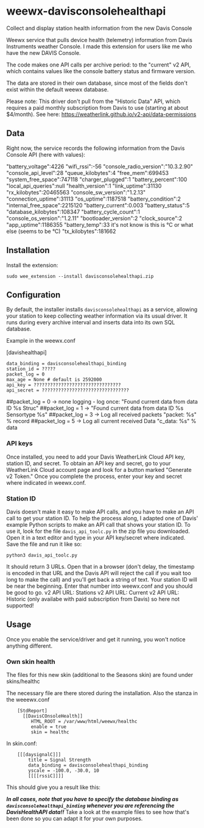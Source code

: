 # weewx-davisconsolehealthapi
Collect and display station health information from the new Davis Console

Weewx service that pulls device health (telemetry) information from Davis Instruments weather Console. 
I made this extension for users like me who have the new DAVIS Console. 

The code makes one API calls per archive period: 
to the "current" v2 API, which contains values like the console battery status and firmware version. 


The data are stored in their own database, since most of the fields don't exist within the default weewx database. 

Please note: This driver don't pull from the "Historic Data" API, which 
requires a paid monthly subscription from Davis to use (starting at about $4/month). 
See here: https://weatherlink.github.io/v2-api/data-permissions

## Data
Right now, the service records the following information from the Davis Console API (here with values):

"battery_voltage":4226
"wifi_rssi":-56
"console_radio_version":"10.3.2.90"
"console_api_level":28
"queue_kilobytes":4
"free_mem":699453
"system_free_space":747118
"charger_plugged":1
"battery_percent":100
"local_api_queries":null
"health_version":1
"link_uptime":31130
"rx_kilobytes":20465563
"console_sw_version":"1.2.13"
"connection_uptime":31113
"os_uptime":1187518
"battery_condition":2
"internal_free_space":2215120
"battery_current":0.003
"battery_status":5
"database_kilobytes":108347
"battery_cycle_count":1
"console_os_version":"1.2.11"
"bootloader_version":2
"clock_source":2
"app_uptime":1186355
"battery_temp":33		it's not know is this is °C or what else (seems to be °C)
"tx_kilobytes":181662


## Installation
Install the extension:

`sudo wee_extension --install davisconsolehealthapi.zip`


## Configuration
By default, the installer installs `davisconsolehealthapi` as a service, allowing your station to keep collecting weather information via its usual driver. 
It runs during every archive interval and inserts data into its own SQL database.

Example in the weewx.conf

[davishealthapi]

    data_binding = davisconsolehealthapi_binding
    station_id = ?????
    packet_log = 0
    max_age = None # default is 2592000
    api_key = ????????????????????????????????
    api_secret = ????????????????????????????????

##packet_log = 0 -> none logging - log once: "Found current data from data ID %s Struc"
##packet_log = 1 -> "Found current data from data ID %s Sensortype %s" 
##packet_log = 3 -> Log all received packets "packet: %s" % record
##packet_log = 5 -> Log all current received Data "c_data: %s" % data

### API keys
Once installed, you need to add your Davis WeatherLink Cloud API key, station ID, and secret. 
To obtain an API key and secret, go to your WeatherLink Cloud account page and look for a button marked "Generate v2 Token." 
Once you complete the process, enter your key and secret where indicated in weewx.conf.

### Station ID
Davis doesn't make it easy to make API calls, and you have to make an API call to get your station ID. 
To help the process along, I adapted one of Davis' example Python scripts to make an API call that shows your station ID. 
To use it, look for the file `davis_api_toolc.py` in the zip file you downloaded. 
Open it in a text editor and type in your API key/secret where indicated. 
Save the file and run it like so:

`python3 davis_api_toolc.py`

It should return 3 URLs. Open that in a browser (don't delay, the timestamp is encoded in that URL and the Davis API will reject the call 
if you wait too long to make the call) and you'll get back a string of text. Your station ID will be near the beginning. 
Enter that number into weewx.conf and you should be good to go.
       v2 API URL: Stations
       v2 API URL: Current
       v2 API URL: Historic (only availabe with paid subscription from Davis) so here not supported!


## Usage
Once you enable the service/driver and get it running, you won't notice anything different. 

### Own skin health
The files for this new skin (additional to the Seasons skin) are found under 
skins/healthc


The necessary file are there stored during the installation.
Also the stanza in the weeewx.conf

        [StdReport]
          [[DavisCOnsoleHealth]]
             HTML_ROOT = /var/www/html/weewx/healthc
             enable = true
             skin = healthc 

In skin.conf:

        [[[daysignalC]]]
            title = Signal Strength
            data_binding = davisconsolehealthapi_binding
            yscale = -100.0, -30.0, 10
            [[[[rssiC]]]]

This should give you a result like this:


***In all cases, note that you have to specify the database binding as `davisconsolehealthapi_binding` 
whenever you are referencing the DavisHealthAPI data!!*** 
Take a look at the example files to see how that's been done so you can adapt it for your own purposes.
